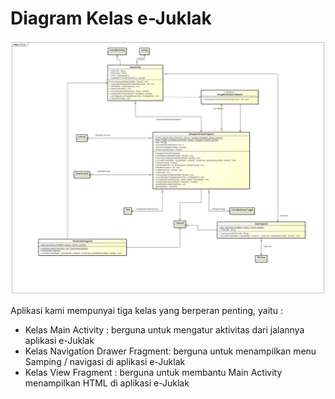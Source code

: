 # Diagram Kelas e-Juklak

![](classdiagram.jpg)

Aplikasi kami mempunyai tiga kelas yang berperan penting, yaitu :
  + Kelas Main Activity : berguna untuk mengatur aktivitas dari jalannya aplikasi e-Juklak
  + Kelas Navigation Drawer Fragment: berguna untuk menampilkan menu Samping / navigasi di aplikasi e-Juklak
  + Kelas View Fragment : berguna untuk membantu Main Activity menampilkan HTML di aplikasi e-Juklak
